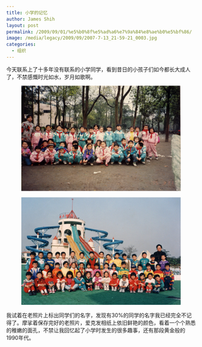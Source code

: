 ```yaml
---
title: 小学的记忆
author: James Shih
layout: post
permalink: /2009/09/01/%e5%b0%8f%e5%ad%a6%e7%9a%84%e8%ae%b0%e5%bf%86/
image: /media/legacy/2009/09/2007-7-13_21-59-21_0003.jpg
categories:
  - 组织
---
```

今天联系上了十多年没有联系的小学同学，看到昔日的小孩子们如今都长大成人了，不禁感慨时光如水，岁月如歌啊。

<figure>
  <img src="/media/legacy/2009/09/2007-7-13_21-59-21_0002.jpg" alt="">
</figure>

<figure>
  <img src="/media/legacy/2009/09/2007-7-13_21-59-21_0003.jpg" alt="">
</figure>

我试着在老照片上标出同学们的名字，发现有30%的同学的名字我已经完全不记得了。摩挲着保存完好的老照片，爱克发相纸上依旧鲜艳的颜色，看着一个个熟悉的稚嫩的面孔，不禁让我回忆起了小学时发生的很多趣事，还有那段黄金般的1990年代。
